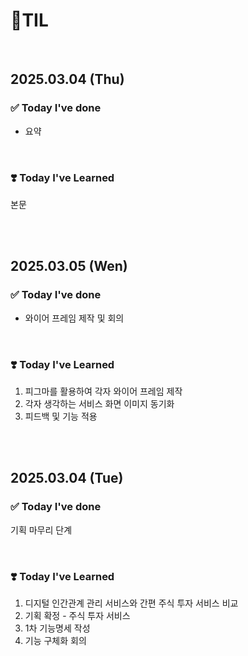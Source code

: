 # 📝TIL

<br>

## 2025.03.04 (Thu)

### ✅ Today I've done

-   요약

<br>

### ❣️ Today I've Learned

본문

<br>

<br>

## 2025.03.05 (Wen)

### ✅ Today I've done

-  와이어 프레임 제작 및 회의

<br>

### ❣️ Today I've Learned

1. 피그마를 활용하여 각자 와이어 프레임 제작
2. 각자 생각하는 서비스 화면 이미지 동기화
3. 피드백 및 기능 적용

<br>

<br>

## 2025.03.04 (Tue)

### ✅ Today I've done
기획 마무리 단계


<br>

### ❣️ Today I've Learned

1. 디지털 인간관계 관리 서비스와 간편 주식 투자 서비스 비교
2. 기획 확정 - 주식 투자 서비스
3. 1차 기능명세 작성
4. 기능 구체화 회의

<br>
<br>
